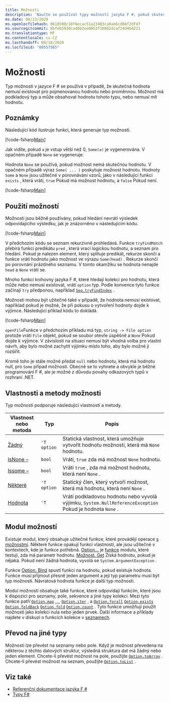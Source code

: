 ```yaml
---
title: Možnosti
description: 'Naučte se používat typy možností jazyka F #, pokud skutečná hodnota nemusí existovat pro pojmenovanou hodnotu nebo proměnnou.'
ms.date: 08/13/2020
ms.openlocfilehash: 0618590c10f6ecac51a23483ca0ab6cd66f2df4f
ms.sourcegitcommit: 8bfeb5930ca48b2ee6053f16082dcaf24d46d221
ms.translationtype: MT
ms.contentlocale: cs-CZ
ms.lasthandoff: 08/18/2020
ms.locfileid: "88557565"
---
```

# <a name="options"></a>Možnosti

Typ možnosti v jazyce F # se používá v případě, že skutečná hodnota nemusí existovat pro pojmenovanou hodnotu nebo proměnnou. Možnost má podkladový typ a může obsahovat hodnotu tohoto typu, nebo nemusí mít hodnotu.

## <a name="remarks"></a>Poznámky

Následující kód ilustruje funkci, která generuje typ možnosti.

[!code-fsharp[Main](~/samples/snippets/fsharp/lang-ref-1/snippet1404.fs)]

Jak vidíte, pokud `a` je vstup větší než 0, `Some(a)` je vygenerována.  V opačném případě `None` se vygeneruje.

Hodnota `None` se používá, pokud možnost nemá skutečnou hodnotu. V opačném případě výraz `Some( ... )` poskytuje možnost hodnotu. Hodnoty `Some` a `None` jsou užitečné v porovnávání vzorů, jako v následující funkci `exists` , která vrátí, `true` Pokud má možnost hodnotu, a `false` Pokud není.

[!code-fsharp[Main](~/samples/snippets/fsharp/lang-ref-1/snippet1401.fs)]

## <a name="using-options"></a>Použití možností

Možnosti jsou běžně používány, pokud hledání nevrátí výsledek odpovídajícího výsledku, jak je znázorněno v následujícím kódu.

[!code-fsharp[Main](~/samples/snippets/fsharp/lang-ref-1/snippet1403.fs)]

V předchozím kódu se seznam rekurzivně prohledává. Funkce `tryFindMatch` přebírá funkci predikátu `pred` , která vrací logickou hodnotu, a seznam pro hledání. Pokud je nalezen element, který splňuje predikát, rekurze skončí a funkce vrátí hodnotu jako možnost ve výrazu `Some(head)` . Rekurze skončí po porovnání prázdného seznamu. V tomto okamžiku se hodnota nenajde `head` a `None` vrátí se.

Mnoho funkcí knihovny jazyka F #, které hledají kolekci pro hodnotu, která může nebo nemusí existovat, vrátí `option` typ. Podle konvence tyto funkce začínají `try` předponou, například [`Seq.tryFindIndex`](https://fsharp.github.io/fsharp-core-docs/reference/fsharp-collections-seqmodule.html#tryFindIndex) .

Možnosti mohou být užitečné také v případě, že hodnota nemusí existovat, například pokud je možné, že při pokusu o vytvoření hodnoty dojde k výjimce. Následující příklad kódu to dokládá.

[!code-fsharp[Main](~/samples/snippets/fsharp/lang-ref-1/snippet1402.fs)]

`openFile`Funkce v předchozím příkladu má typ, `string -> File option` protože vrátí `File` objekt, pokud se soubor otevře úspěšně a `None` Pokud dojde k výjimce. V závislosti na situaci nemusí být vhodná volba pro vlastní návrh, aby bylo možné zachytit výjimku místo toho, aby bylo možné ji rozšířit.

Kromě toho je stále možné předat `null` nebo hodnotu, která má hodnotu null, pro `Some` případ možnosti. Obecně se to vyhnete a obvykle je běžné programování F #, ale je možné z důvodu povahy odkazových typů v rozhraní .NET.

## <a name="option-properties-and-methods"></a>Vlastnosti a metody možnosti

Typ možnosti podporuje následující vlastnosti a metody.

|Vlastnost nebo metoda|Typ|Popis|
|------------------|----|-----------|
|[Žádný](https://fsharp.github.io/fsharp-core-docs/reference/fsharp-core-fsharpoption-1.html#None)|`'T option`|Statická vlastnost, která umožňuje vytvořit hodnotu možnosti, která má `None` hodnotu.|
|[IsNone –](https://fsharp.github.io/fsharp-core-docs/reference/fsharp-core-fsharpoption-1.html#IsNone)|`bool`|Vrátí, `true` zda má možnost `None` hodnotu.|
|[Issome –](https://fsharp.github.io/fsharp-core-docs/reference/fsharp-core-fsharpoption-1.html#IsSome)|`bool`|Vrátí `true` , zda má možnost hodnotu, která není `None` .|
|[Některé](https://fsharp.github.io/fsharp-core-docs/reference/fsharp-core-fsharpoption-1.html#Some)|`'T option`|Statický člen, který vytvoří možnost, která má hodnotu, která není `None` .|
|[Hodnota](https://fsharp.github.io/fsharp-core-docs/reference/fsharp-core-fsharpoption-1.html#Value)|`'T`|Vrátí podkladovou hodnotu nebo vyvolá výjimku, `System.NullReferenceException` Pokud je hodnota `None` .|

## <a name="option-module"></a>Modul možností

Existuje modul, který obsahuje užitečné funkce, které provádějí operace [s možnostmi](https://fsharp.github.io/fsharp-core-docs/reference/fsharp-core-optionmodule.html). Některé funkce opakují funkci vlastností, ale jsou užitečné v kontextech, kde je funkce potřebná. [Option...](https://fsharp.github.io/fsharp-core-docs/reference/fsharp-core-optionmodule.html#isSome) je [funkce](https://fsharp.github.io/fsharp-core-docs/reference/fsharp-core-optionmodule.html#isNone) modulu, které testují, zda má parametr hodnotu. [Možnost. Get](https://fsharp.github.io/fsharp-core-docs/reference/fsharp-core-optionmodule.html#get) Získá hodnotu, pokud je nějaká. Pokud není žádná hodnota, vyvolá se `System.ArgumentException` .

Funkce [Option. Bind](https://fsharp.github.io/fsharp-core-docs/reference/fsharp-core-optionmodule.html#bind) spustí funkci na hodnotu, pokud existuje hodnota. Funkce musí přijmout přesně jeden argument a její typ parametru musí být typ možnosti. Návratová hodnota funkce je další typ možnosti.

Modul možností obsahuje také funkce, které odpovídají funkcím, které jsou k dispozici pro seznamy, pole, sekvence a jiné typy kolekcí. Mezi tyto funkce patří [`Option.map`](https://fsharp.github.io/fsharp-core-docs/reference/fsharp-core-optionmodule.html#map) ,,,, [`Option.iter`](https://fsharp.github.io/fsharp-core-docs/reference/fsharp-core-optionmodule.html#iter) , a [`Option.forall`](https://fsharp.github.io/fsharp-core-docs/reference/fsharp-core-optionmodule.html#forall) [`Option.exists`](https://fsharp.github.io/fsharp-core-docs/reference/fsharp-core-optionmodule.html#exists) [`Option.foldBack`](https://fsharp.github.io/fsharp-core-docs/reference/fsharp-core-optionmodule.html#foldBack) [`Option.fold`](https://fsharp.github.io/fsharp-core-docs/reference/fsharp-core-optionmodule.html#fold) [`Option.count`](https://fsharp.github.io/fsharp-core-docs/reference/fsharp-core-optionmodule.html#count) . Tyto funkce umožňují použít možnosti jako kolekci nula nebo jeden prvek. Další informace a příklady najdete v diskuzi o funkcích kolekce v [seznamech](lists.md).

## <a name="converting-to-other-types"></a>Převod na jiné typy

Možnosti lze převést na seznamy nebo pole. Když je možnost převedena na některou z těchto datových struktur, výsledná struktura dat má žádný nebo jeden element. Chcete-li převést možnost na pole, použijte [`Option.toArray`](https://fsharp.github.io/fsharp-core-docs/reference/fsharp-core-optionmodule.html#toArray) . Chcete-li převést možnost na seznam, použijte [`Option.toList`](https://fsharp.github.io/fsharp-core-docs/reference/fsharp-core-optionmodule.html#toList) .

## <a name="see-also"></a>Viz také

- [Referenční dokumentace jazyka F #](index.md)
- [Typy F#](fsharp-types.md)

